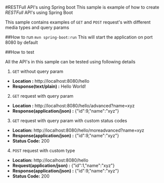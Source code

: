 #RESTFull API's using Spring boot
This sample is example of how to create *RESTFull* API's using Spring Boot

This sample contains examples of `GET` and `POST` request's with different media types and query params

##How to run
`mvn spring-boot:run`
This will start the application on port 8080 by default

##How to test

All the API's in this sample can be tested using following details

1. `GET` without query param
  - **Location :** http://localhost:8080/hello
  - **Response(text/plain) :** Hello World! 
  
2. `GET` request with query param
  - **Location :** http://localhost:8080/hello/advanced?name=xyz
  - **Response(application/json) :** {"id":9,"name":"xyz"}
  
3. `GET` request with query param with custom status codes
  - **Location:** http://localhost:8080/hello/moreadvanced?name=xyz
  - **Response(application/json) :** {"id":9,"name":"xyz"}
  - **Status Code:** 200
  
4. `POST` request with custom type
  - **Location:** http://localhost:8080/hello
  - **Request(application/json) :** {"id":1,"name":"xyz"}
  - **Response(application/json) :** {"id":9,"name":"xyz"}
  - **Status Code:** 200
